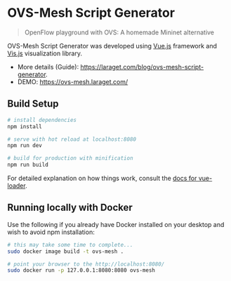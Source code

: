 # OVS-Mesh Script Generator

> OpenFlow playground with OVS: A homemade Mininet alternative

OVS-Mesh Script Generator was developed using [Vue.js](https://github.com/vuejs/vue) framework and [Vis.js](https://github.com/almende/vis) visualization library. 
- More details (Guide): https://laraget.com/blog/ovs-mesh-script-generator.
- DEMO: https://ovs-mesh.laraget.com/

## Build Setup

``` bash
# install dependencies
npm install

# serve with hot reload at localhost:8080
npm run dev

# build for production with minification
npm run build
```

For detailed explanation on how things work, consult the [docs for vue-loader](http://vuejs.github.io/vue-loader).

## Running locally with Docker

Use the following if you already have Docker installed on your desktop and wish to avoid npm installation:

``` bash
# this may take some time to complete...
sudo docker image build -t ovs-mesh .

# point your browser to the http://localhost:8080/
sudo docker run -p 127.0.0.1:8080:8080 ovs-mesh
```
